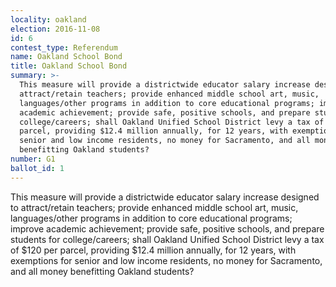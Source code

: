```yaml
---
locality: oakland
election: 2016-11-08
id: 6
contest_type: Referendum
name: Oakland School Bond
title: Oakland School Bond
summary: >-
  This measure will provide a districtwide educator salary increase designed to
  attract/retain teachers; provide enhanced middle school art, music,
  languages/other programs in addition to core educational programs; improve
  academic achievement; provide safe, positive schools, and prepare students for
  college/careers; shall Oakland Unified School District levy a tax of $120 per
  parcel, providing $12.4 million annually, for 12 years, with exemptions for
  senior and low income residents, no money for Sacramento, and all money
  benefitting Oakland students?
number: G1
ballot_id: 1
---
```

This measure will provide a districtwide educator salary increase designed to attract/retain teachers; provide enhanced middle school art, music, languages/other programs in addition to core educational programs; improve academic achievement; provide safe, positive schools, and prepare students for college/careers; shall Oakland Unified School District levy a tax of $120 per parcel, providing $12.4 million annually, for 12 years, with exemptions for senior and low income residents, no money for Sacramento, and all money benefitting Oakland students?
